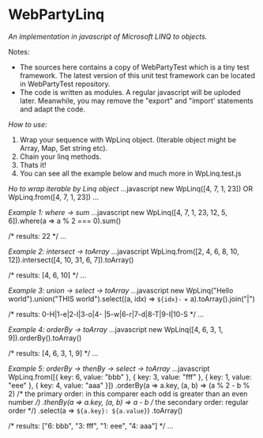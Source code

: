 # WebPartyLinq

*An implementation in javascript of Microsoft LINQ to objects.*

Notes:
* The sources here contains a copy of WebPartyTest which is a tiny test framework. The latest version of this unit test framework can be located in WebPartyTest repository.
* The code is written as modules. A regular javascript will be uploded later. Meanwhile, you may remove the "export" and "import' statements and adapt the code.

*How to use:*
1. Wrap your sequence with WpLinq object. (Iterable object might be Array, Map, Set string etc).
2. Chain your linq methods.
3. Thats it!
4. You can see all the example below and much more in WpLinq.test.js

*Ho to wrap iterable by Linq object*
...javascript
new WpLinq([4, 7, 1, 23])
OR
WpLinq.from([4, 7, 1, 23])
...

*Example 1: where -> sum*
...javascript
new WpLinq([4, 7, 1, 23, 12, 5, 6]).where(a => a % 2 === 0).sum()

/* results:
22
*/
...

*Example 2: intersect -> toArray*
...javascript
WpLinq.from([2, 4, 6, 8, 10, 12]).intersect([4, 10, 31, 6, 7]).toArray()

/* results:
[4, 6, 10]
*/
...

*Example 3: union -> select -> toArray*
...javascript
new WpLinq("Hello world").union("THIS world").select((a, idx) => `${idx}-` + a).toArray().join("|")

/* results:
0-H|1-e|2-l|3-o|4- |5-w|6-r|7-d|8-T|9-I|10-S
*/
...

*Example 4: orderBy -> toArray*
...javascript
new WpLinq([4, 6, 3, 1, 9]).orderBy().toArray()

/* results:
[4, 6, 3, 1, 9]
*/
...

*Example 5: orderBy -> thenBy -> select -> toArray*
...javascript
WpLinq.from([{ key: 6, value: "bbb" }, { key: 3, value: "fff" }, { key: 1, value: "eee" }, { key: 4, value: "aaa" }])
		.orderBy(a => a.key, (a, b) => (a % 2 - b % 2) /* the primary order: in this comparer each odd is greater than an even number */)
		.thenBy(a => a.key, (a, b) => a - b /* the secondary order: regular order */)
		.select(a => `${a.key}: ${a.value}`)
		.toArray()

/* results:
["6: bbb", "3: fff", "1: eee", "4: aaa"]
*/
...

